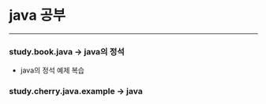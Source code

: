 # java 공부
***
### study.book.java -> java의 정석
* java의 정석 예제 복습

### study.cherry.java.example -> java
